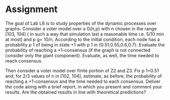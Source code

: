 # Assignment 

The goal of Lab L6 is to study properties of the dynamic processes over graphs.
 Consider a voter model over a G(n,p) with n chosen in the range [103, 104] ( in such a way that simulation
 last a reasonable time i.e. 5/10 min at most) and p g= 10/n. According to the initial condition, each node has
 a probability p 1 of being in state +1 with p 1 in {0.51,0.55,0.6,0.7}. Evaluate the probability of reaching a
 +1-consensus (if the graph is not connected consider only the giant component). Evaluate, as well, the time
 needed to reach consensus.
 
 Then consider a voter model over finite portion of Z2 and Z3. Fix p 1=0.51 and, for 2/3 values of n in
 [102, 104], estimate, as before, the probability of reaching a +1-consensus and the time needed to each consensus.
 Deliver the code along with a brief report, in which you present and comment your results. Are the obtained
 results in line with theoretical predictions?
